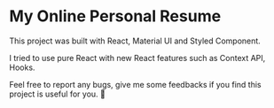 # My Online Personal Resume 
This project was built with React, Material UI and Styled Component. 

I tried to use pure React with new React features such as Context API, Hooks.

Feel free to report any bugs, give me some feedbacks if you find this project is useful for you. 🙏
